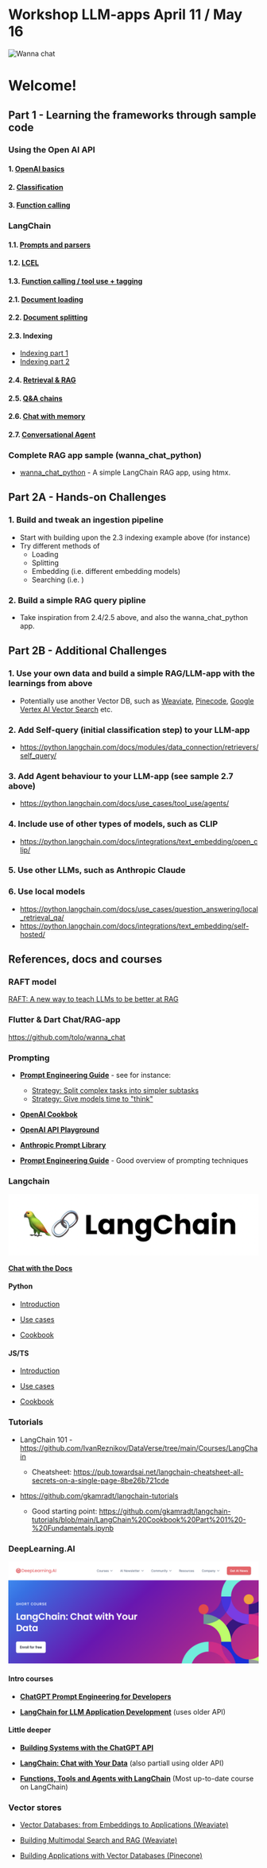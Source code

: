 # Workshop LLM-apps April 11 / May 16

![Wanna chat](images/wannachat.png)

# Welcome!

## Part 1 - Learning the frameworks through sample code

### Using the Open AI API

#### 1. [OpenAI basics](openai/1-openai-basics.ipynb)
#### 2. [Classification](openai/2-classification-example.ipynb)
#### 3. [Function calling](openai/3-How_to_call_functions_with_chat_models.ipynb)

### LangChain

#### 1.1. [Prompts and parsers](langchain/1.1-prompts-and-parsers.ipynb)
#### 1.2. [LCEL](langchain/1.2-LCEL.ipynb)
#### 1.3. [Function calling / tool use + tagging](langchain/1.3-Tagging.ipynb)

#### 2.1. [Document loading](langchain/2.1-document_loading.ipynb)
#### 2.2. [Document splitting](langchain/2.2-splitting.ipynb)
#### 2.3. Indexing 
* [Indexing part 1](langchain/2.3-indexing1.ipynb)
* [Indexing part 2](langchain/2.3-indexing2.ipynb)

#### 2.4. [Retrieval & RAG](langchain/2.4-retrieval.ipynb)
#### 2.5. [Q&A chains](langchain/2.5-qa.ipynb)
#### 2.6. [Chat with memory](langchain/2.6-chat-with-memory.ipynb)
#### 2.7. [Conversational Agent](langchain/2.7-conversational-agent.ipynb)

### Complete RAG app sample (wanna_chat_python)

* [wanna_chat_python](https://github.com/tolo/wanna_chat_python) - A simple LangChain RAG app, using htmx.

## Part 2A - Hands-on Challenges

### 1. Build and tweak an ingestion pipeline
* Start with building upon the 2.3 indexing example above (for instance)
* Try different methods of
  * Loading
  * Splitting
  * Embedding (i.e. different embedding models)
  * Searching (i.e. )

### 2. Build a simple RAG query pipline 
* Take inspiration from 2.4/2.5 above, and also the wanna_chat_python app.


## Part 2B - Additional Challenges

### 1. Use your own data and build a simple RAG/LLM-app with the learnings from above
* Potentially use another Vector DB, such as [Weaviate](https://weaviate.io), [Pinecode](https://www.pinecone.io), 
  [Google Vertex AI Vector Search](https://cloud.google.com/vertex-ai/docs/vector-search/overview) etc.

### 2. Add Self-query (initial classification step) to your LLM-app
* https://python.langchain.com/docs/modules/data_connection/retrievers/self_query/

### 3. Add Agent behaviour to your LLM-app (see sample 2.7 above)
* https://python.langchain.com/docs/use_cases/tool_use/agents/

### 4. Include use of other types of models, such as CLIP
* https://python.langchain.com/docs/integrations/text_embedding/open_clip/

### 5. Use other LLMs, such as Anthropic Claude

### 6. Use local models
* https://python.langchain.com/docs/use_cases/question_answering/local_retrieval_qa/
* https://python.langchain.com/docs/integrations/text_embedding/self-hosted/



## References, docs and courses

### RAFT model

[RAFT:  A new way to teach LLMs to be better at RAG](https://techcommunity.microsoft.com/t5/ai-ai-platform-blog/raft-a-new-way-to-teach-llms-to-be-better-at-rag/ba-p/4084674)


### Flutter & Dart Chat/RAG-app
https://github.com/tolo/wanna_chat

### Prompting

* **[Prompt Engineering Guide](https://platform.openai.com/docs/guides/prompt-engineering)** - see for instance:

    - [Strategy: Split complex tasks into simpler subtasks](https://platform.openai.com/docs/guides/prompt-engineering/strategy-split-complex-tasks-into-simpler-subtasks)
    - [Strategy: Give models time to "think"](https://platform.openai.com/docs/guides/prompt-engineering/strategy-give-models-time-to-think)

* **[OpenAI Cookbok](https://cookbook.openai.com)**

* **[OpenAI API Playground](https://platform.openai.com/playground)**
 
* **[Anthropic Prompt Library](https://docs.anthropic.com/claude/prompt-library)**

* **[Prompt Engineering Guide](https://www.promptingguide.ai/techniques)** - Good overview of prompting techniques

### Langchain

![LangChain](/images/langchain.png)

**[Chat with the Docs](https://chat.langchain.com)**

#### **Python**

* [Introduction](https://python.langchain.com/docs/get_started/introduction)

* [Use cases](https://python.langchain.com/docs/use_cases)

* [Cookbook](https://github.com/langchain-ai/langchain/tree/master/cookbook)

#### **JS/TS**

* [Introduction](https://js.langchain.com/docs/get_started/introduction)

* [Use cases](https://js.langchain.com/docs/use_cases)

* [Cookbook](https://github.com/langchain-ai/langchainjs/tree/main/cookbook)


### Tutorials

* LangChain 101 - https://github.com/IvanReznikov/DataVerse/tree/main/Courses/LangChain
    * Cheatsheet: https://pub.towardsai.net/langchain-cheatsheet-all-secrets-on-a-single-page-8be26b721cde

* https://github.com/gkamradt/langchain-tutorials
   * Good starting point: https://github.com/gkamradt/langchain-tutorials/blob/main/LangChain%20Cookbook%20Part%201%20-%20Fundamentals.ipynb


### DeepLearning.AI

![Wanna chat](/images/deeplearning.png)

#### Intro courses

* **[ChatGPT Prompt Engineering for Developers](https://www.deeplearning.ai/short-courses/chatgpt-prompt-engineering-for-developers/)**

* **[LangChain for LLM Application Development](https://www.deeplearning.ai/short-courses/langchain-for-llm-application-development/)**
  (uses older API)

#### Little deeper

* **[Building Systems with the ChatGPT API](https://www.deeplearning.ai/short-courses/building-systems-with-chatgpt/)**

* **[LangChain: Chat with Your Data](https://www.deeplearning.ai/short-courses/langchain-chat-with-your-data/)**
  (also partiall using older API)
 
* **[Functions, Tools and Agents with LangChain](https://www.deeplearning.ai/short-courses/functions-tools-agents-langchain/)**
  (Most up-to-date course on LangChain)

### Vector stores

* [Vector Databases: from Embeddings to Applications (Weaviate)](https://www.deeplearning.ai/short-courses/vector-databases-embeddings-applications/)

* [Building Multimodal Search and RAG (Weaviate)](https://www.deeplearning.ai/short-courses/building-multimodal-search-and-rag/)

* [Building Applications with Vector Databases (Pinecone)](https://www.deeplearning.ai/short-courses/building-applications-vector-databases/)

